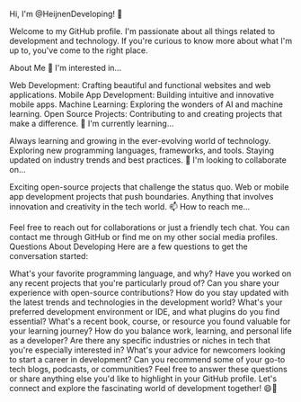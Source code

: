 Hi, I'm @HeijnenDeveloping! 👋

Welcome to my GitHub profile. I'm passionate about all things related to development and technology. 
If you're curious to know more about what I'm up to, you've come to the right place.

About Me
👀 I'm interested in...

Web Development: Crafting beautiful and functional websites and web applications.
Mobile App Development: Building intuitive and innovative mobile apps.
Machine Learning: Exploring the wonders of AI and machine learning.
Open Source Projects: Contributing to and creating projects that make a difference.
🌱 I'm currently learning...

Always learning and growing in the ever-evolving world of technology.
Exploring new programming languages, frameworks, and tools.
Staying updated on industry trends and best practices.
💞️ I'm looking to collaborate on...

Exciting open-source projects that challenge the status quo.
Web or mobile app development projects that push boundaries.
Anything that involves innovation and creativity in the tech world.
📫 How to reach me...

Feel free to reach out for collaborations or just a friendly tech chat.
You can contact me through GitHub or find me on my other social media profiles.
Questions About Developing
Here are a few questions to get the conversation started:

What's your favorite programming language, and why?
Have you worked on any recent projects that you're particularly proud of?
Can you share your experience with open-source contributions?
How do you stay updated with the latest trends and technologies in the development world?
What's your preferred development environment or IDE, and what plugins do you find essential?
What's a recent book, course, or resource you found valuable for your learning journey?
How do you balance work, learning, and personal life as a developer?
Are there any specific industries or niches in tech that you're especially interested in?
What's your advice for newcomers looking to start a career in development?
Can you recommend some of your go-to tech blogs, podcasts, or communities?
Feel free to answer these questions or share anything else you'd like to highlight in your GitHub profile. Let's connect and explore the fascinating world of development together! 😄🚀
